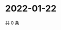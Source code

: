 # 2022-01-22

共 0 条

<!-- BEGIN WEIBO -->
<!-- 最后更新时间 Sat Jan 22 2022 07:14:03 GMT+0800 (China Standard Time) -->

<!-- END WEIBO -->
